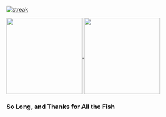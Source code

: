 [![streak](https://codeium.com/badges/v2/user/memachado/streak)](https://codeium.com/profile/memachado)

<a href="https://github.com/memachado">
  <img height=200 align="center" src="https://github-readme-stats.vercel.app/api?username=memachado&count_private=true&show_icons=true" />
</a>
<a href="https://github.com/memachado">
  <img height=200 align="center" src="https://github-readme-stats.vercel.app/api/top-langs?username=memachado&count_private=true&layout=compact&langs_count=8&card_width=320" />
</a>

<br>

### So Long, and Thanks for All the Fish 
